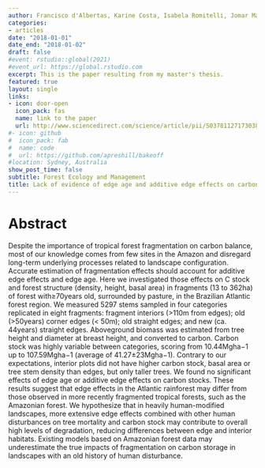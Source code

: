 ```yaml
---
author: Francisco d'Albertas, Karine Costa, Isabela Romitelli, Jomar Magalhães Barbosa, Simone Aparecida Vieira, Jean Paul Metzger
categories:
- articles
date: "2018-01-01"
date_end: "2018-01-02"
draft: false
#event: rstudio::global(2021)
#event_url: https://global.rstudio.com
excerpt: This is the paper resulting from my master's thesis.
featured: true
layout: single
links:
- icon: door-open
  icon_pack: fas
  name: link to the paper
  url: http://www.sciencedirect.com/science/article/pii/S0378112717303845
#- icon: github
#  icon_pack: fab
#  name: code
#  url: https://github.com/apreshill/bakeoff
#location: Sydney, Australia
show_post_time: false
subtitle: Forest Ecology and Management
title: Lack of evidence of edge age and additive edge effects on carbon stocks in a tropical forest
---
```

# Abstract

Despite the importance of tropical forest fragmentation on carbon balance, most of our knowledge comes from few sites in the Amazon and disregard long-term underlying processes related to landscape configuration. Accurate estimation of fragmentation effects should account for additive edge effects and edge age. Here we investigated those effects on C stock and forest structure (density, height, basal area) in fragments (13 to 362ha) of forest with≥70years old, surrounded by pasture, in the Brazilian Atlantic forest region. We measured 5297 stems sampled in four categories replicated in eight fragments: fragment interiors (>110m from edges); old (>50years) corner edges (< 50m); old straight edges; and new (ca. 44years) straight edges. Aboveground biomass was estimated from tree height and diameter at breast height, and converted to carbon. Carbon stock was highly variable between categories, scoring from 10.44Mgha−1 up to 107.59Mgha−1 (average of 41.27±23Mgha−1). Contrary to our expectations, interior plots did not have higher carbon stock, basal area or tree stem density than edges, but only taller trees. We found no significant effects of edge age or additive edge effects on carbon stocks. These results suggest that edge effects in the Atlantic rainforest may differ from those observed in more recently fragmented tropical forests, such as the Amazonian forest. We hypothesize that in heavily human-modified landscapes, more extensive edge effects combined with other human disturbances on tree mortality and carbon stock may contribute to overall high levels of degradation, reducing differences between edge and interior habitats. Existing models based on Amazonian forest data may underestimate the true impacts of fragmentation on carbon storage in landscapes with an old history of human disturbance.
